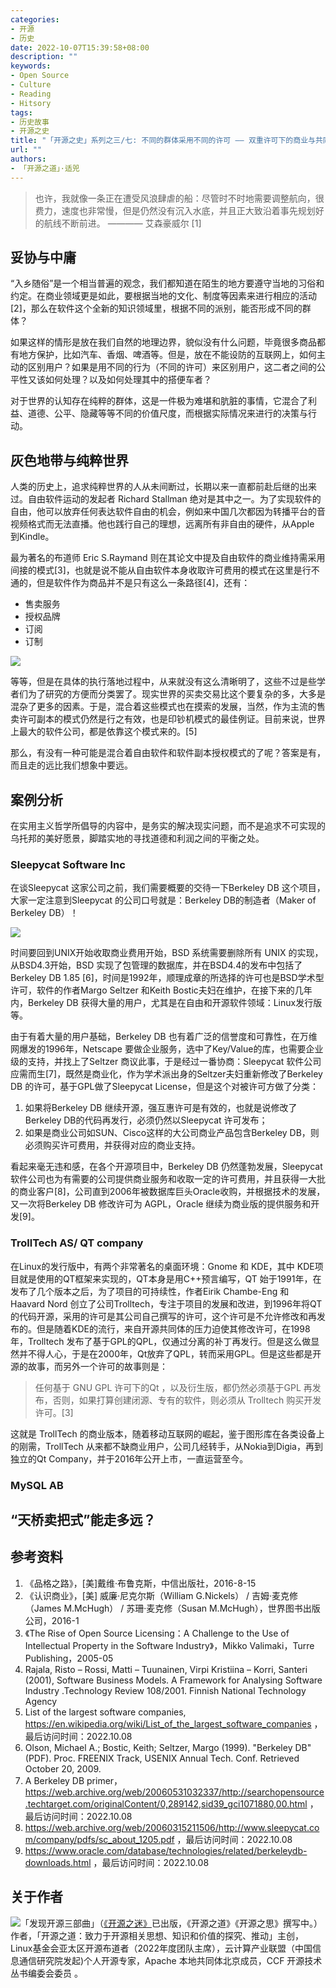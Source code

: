 ```yaml
---
categories:
- 开源
- 历史
date: 2022-10-07T15:39:58+08:00
description: ""
keywords:
- Open Source
- Culture
- Reading
- Hitsory
tags:
- 历史故事
- 开源之史
title: "「开源之史」系列之三/七: 不同的群体采用不同的许可 —— 双重许可下的商业与共同体"
url: ""
authors:
- 「开源之道」·适兕
---
```


> 也许，我就像一条正在遭受风浪肆虐的船：尽管时不时地需要调整航向，很费力，速度也非常慢，但是仍然没有沉入水底，并且正大致沿着事先规划好的航线不断前进。
>     ———— 艾森豪威尔 [1] 

## 妥协与中庸

“入乡随俗”是一个相当普遍的观念，我们都知道在陌生的地方要遵守当地的习俗和约定。在商业领域更是如此，要根据当地的文化、制度等因素来进行相应的活动[2]，那么在软件这个全新的知识领域里，根据不同的派别，能否形成不同的群体？

如果这样的情形是放在我们自然的地理边界，貌似没有什么问题，毕竟很多商品都有地方保护，比如汽车、香烟、啤酒等。但是，放在不能设防的互联网上，如何主动的区别用户？如果是用不同的行为（不同的许可）来区别用户，这二者之间的公平性又该如何处理？以及如何处理其中的搭便车者？

对于世界的认知存在纯粹的群体，这是一件极为难堪和肮脏的事情，它混合了利益、道德、公平、隐藏等等不同的价值尺度，而根据实际情况来进行的决策与行动。

## 灰色地带与纯粹世界

人类的历史上，追求纯粹世界的人从未间断过，长期以来一直都前赴后继的出来过。自由软件运动的发起者 Richard Stallman 绝对是其中之一。为了实现软件的自由，他可以放弃任何表达软件自由的机会，例如来中国几次都因为转播平台的音视频格式而无法直播。他也践行自己的理想，远离所有非自由的硬件，从Apple 到Kindle。

最为著名的布道师 Eric S.Raymand 则在其论文中提及自由软件的商业维持需采用间接的模式[3]，也就是说不能从自由软件本身收取许可费用的模式在这里是行不通的，但是软件作为商品并不是只有这么一条路径[4]，还有：

* 售卖服务
* 授权品牌
* 订阅
* 订制

![](posts/history-of-open-source/medias/four-software-business-model.png)

等等，但是在具体的执行落地过程中，从来就没有这么清晰明了，这些不过是些学者们为了研究的方便而分类罢了。现实世界的买卖交易比这个要复杂的多，大多是混杂了更多的因素。于是，混合着这些模式也在摸索的发展，当然，作为主流的售卖许可副本的模式仍然是行之有效，也是印钞机模式的最佳例证。目前来说，世界上最大的软件公司，都是依靠这个模式来的。[5]

那么，有没有一种可能是混合着自由软件和软件副本授权模式的了呢？答案是有，而且走的远比我们想象中要远。

## 案例分析

在实用主义哲学所倡导的内容中，是务实的解决现实问题，而不是追求不可实现的乌托邦的美好愿景，脚踏实地的寻找道德和利润之间的平衡之处。

### Sleepycat Software Inc

在谈Sleepycat 这家公司之前，我们需要概要的交待一下Berkeley DB 这个项目，大家一定注意到Sleepycat 的公司口号就是：Berkeley DB的制造者（Maker of Berkeley DB）！

![](posts/history-of-open-source/medias/Sleepycat_logo.svg.png)

时间要回到UNIX开始收取商业费用开始，BSD 系统需要删除所有 UNIX 的实现，从BSD4.3开始，BSD 实现了包管理的数据库，并在BSD4.4的发布中包括了 Berkeley DB 1.85 [6]，时间是1992年，顺理成章的所选择的许可也是BSD学术型许可，软件的作者Margo Seltzer 和Keith Bostic夫妇在维护，在接下来的几年内，Berkeley DB 获得大量的用户，尤其是在自由和开源软件领域：Linux发行版等。

由于有着大量的用户基础，Berkeley DB 也有着广泛的信誉度和可靠性，在万维网爆发的1996年，Netscape 要做企业服务，选中了Key/Value的库，也需要企业级的支持，并找上了Seltzer 商议此事，于是经过一番协商：Sleepycat 软件公司应需而生[7]，既然是商业化，作为学术派出身的Seltzer夫妇重新修改了Berkeley DB 的许可，基于GPL做了Sleepycat License，但是这个对被许可方做了分类：

1. 如果将Berkeley DB 继续开源，强互惠许可是有效的，也就是说修改了Berkeley DB的代码再发行，必须仍然以Sleepycat 许可发布；
2. 如果是商业公司如SUN、Cisco这样的大公司商业产品包含Berkeley DB，则必须购买许可费用，并获得对应的商业支持。

看起来毫无违和感，在各个开源项目中，Berkeley DB 仍然蓬勃发展，Sleepycat 软件公司也为有需要的公司提供商业服务和收取一定的许可费用，并且获得一大批的商业客户[8]，公司直到2006年被数据库巨头Oracle收购，并根据技术的发展，又一次将Berkeley DB 修改许可为 AGPL，Oracle 继续为商业版的提供服务和开发[9]。

### TrollTech AS/ QT company

在Linux的发行版中，有两个非常著名的桌面环境：Gnome 和 KDE，其中 KDE项目就是使用的QT框架来实现的，QT本身是用C++预言编写，QT 始于1991年，在发布了几个版本之后，为了项目的可持续性，作者Eirik Chambe-Eng 和 Haavard Nord 创立了公司Trolltech，专注于项目的发展和改进，到1996年将QT的代码开源，采用的许可是其公司自己撰写的许可，这个许可是不允许修改和再发布的。但是随着KDE的流行，来自开源共同体的压力迫使其修改许可，在1998年，Trolltech 发布了基于GPL的QPL，仅通过分离的补丁再发行。但是这么做显然并不得人心，于是在2000年，Qt放弃了QPL，转而采用GPL。但是这些都是开源的故事，而另外一个许可的故事则是：

> 任何基于 GNU GPL 许可下的Qt ，以及衍生版，都仍然必须基于GPL 再发布，否则，如果打算创建闭源、专有的软件，则必须从 Trolltech 购买开发许可。[3]

这就是 TrollTech 的商业版本，随着移动互联网的崛起，鉴于图形库在各类设备上的刚需，TrollTech 从来都不缺商业用户，公司几经转手，从Nokia到Digia，再到独立的Qt Company，并于2016年公开上市，一直运营至今。

### MySQL AB



## “天桥卖把式”能走多远？



## 参考资料

1. 《品格之路》，[美]戴维·布鲁克斯，中信出版社，2016-8-15
2. 《认识商业》，[美] 威廉·尼克尔斯（William G.Nickels） / 吉姆·麦克修（James M.McHugh） / 苏珊·麦克修（Susan M.McHugh），世界图书出版公司，2016-1
3. 《The Rise of Open Source Licensing：A Challenge to the Use of Intellectual Property in the Software Industry》，Mikko Valimaki，Turre Publishing，2005-05
4. Rajala, Risto – Rossi, Matti – Tuunainen, Virpi Kristiina – Korri, Santeri (2001), Software Business Models. A Framework for Analysing Software Industry .Technology Review 108/2001. Finnish National Technology Agency
5. List of the largest software companies, https://en.wikipedia.org/wiki/List_of_the_largest_software_companies ，最后访问时间：2022.10.08
6. Olson, Michael A.; Bostic, Keith; Seltzer, Margo (1999). "Berkeley DB" (PDF). Proc. FREENIX Track, USENIX Annual Tech. Conf. Retrieved October 20, 2009.
7. A Berkeley DB primer， https://web.archive.org/web/20060531032337/http://searchopensource.techtarget.com/originalContent/0,289142,sid39_gci1071880,00.html ，最后访问时间：2022.10.08
8. https://web.archive.org/web/20060315211506/http://www.sleepycat.com/company/pdfs/sc_about_1205.pdf ，最后访问时间：2022.10.08
9. https://www.oracle.com/database/technologies/related/berkeleydb-downloads.html ，最后访问时间：2022.10.08

## 关于作者

![](/public/kuosi-face-of-os.png)「发现开源三部曲」（[《开源之迷》](posts/book-of-open-source/the-fascinating-of-open-source/)已出版，《开源之道》《开源之思》撰写中。）作者，「开源之道：致力于开源相关思想、知识和价值的探究、推动」主创，Linux基金会亚太区开源布道者（2022年度团队主席），云计算产业联盟（中国信息通信研究院发起)个人开源专家，Apache 本地共同体北京成员，CCF 开源技术丛书编委会委员 。
